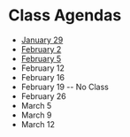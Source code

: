 # Class Agendas
- [January 29](012919.md)
- [February 2](020219.md)
- [February 5](020519.md)
- February 12
- February 16
- February 19 -- No Class
- February 26
- March 5
- March 9
- March 12
